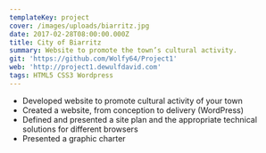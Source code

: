 ```yaml
---
templateKey: project
cover: /images/uploads/biarritz.jpg
date: 2017-02-28T08:00:00.000Z
title: City of Biarritz
summary: Website to promote the town’s cultural activity.
git: 'https://github.com/Wolfy64/Project1'
web: 'http://project1.dewulfdavid.com'
tags: HTML5 CSS3 Wordpress
---
```

- Developed website to promote cultural activity of your town
- Created a website, from conception to delivery (WordPress)  
- Defined and presented a site plan and the appropriate technical solutions for different browsers
- Presented a graphic charter
